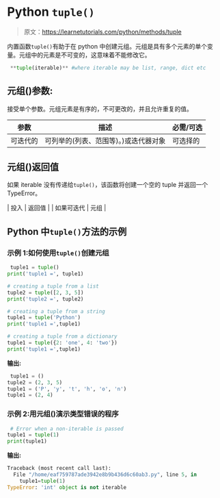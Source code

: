 # Python `tuple()`

> 原文：<https://learnetutorials.com/python/methods/tuple>

内置函数`tuple()`有助于在 python 中创建元组。元组是具有多个元素的单个变量。元组中的元素是不可变的，这意味着不能修改它。

```py
 **tuple(iterable)** #where iterable may be list, range, dict etc 

```

## 元组()参数:

接受单个参数。元组元素是有序的，不可更改的，并且允许重复的值。

| 参数 | 描述 | 必需/可选 |
| --- | --- | --- |
| 可迭代的 | 可列举的(列表、范围等)。)或迭代器对象 | 可选择的 |

## 元组()返回值

如果 iterable 没有传递给`tuple()`，该函数将创建一个空的 tuple 并返回一个 TypeError。

| 投入 | 返回值 |
| 如果可迭代 | 元组 |

## Python 中`tuple()`方法的示例

### 示例 1:如何使用`tuple()`创建元组

```py
 tuple1 = tuple()
print('tuple1 =', tuple1)

# creating a tuple from a list
tuple2 = tuple([2, 3, 5])
print('tuple2 =', tuple2)

# creating a tuple from a string
tuple1 = tuple('Python')
print('tuple1 =',tuple1)

# creating a tuple from a dictionary
tuple1 = tuple({2: 'one', 4: 'two'})
print('tuple1 =',tuple1) 

```

**输出:**

```py
 tuple1 = ()
tuple2 = (2, 3, 5)
tuple1 = ('P', 'y', 't', 'h', 'o', 'n')
tuple1 = (2, 4)
```

### 示例 2:用元组()演示类型错误的程序

```py
 # Error when a non-iterable is passed
tuple1 = tuple(1) 
print(tuple1) 

```

**输出:**

```py
Traceback (most recent call last):
  File "/home/eaf759787ade3942e8b9b436d6c60ab3.py", line 5, in 
    tuple1=tuple(1) 
TypeError: 'int' object is not iterable 
```